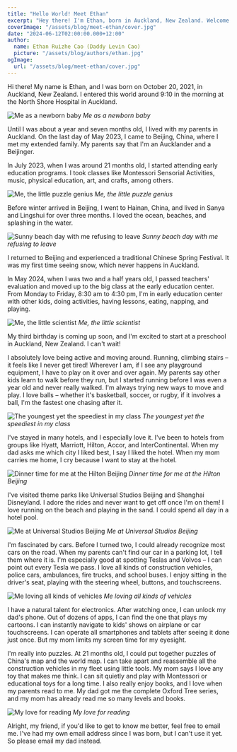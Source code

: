 ```yaml
---
title: "Hello World! Meet Ethan"
excerpt: "Hey there! I'm Ethan, born in Auckland, New Zealand. Welcome to my world—here, you'll discover my story."
coverImage: "/assets/blog/meet-ethan/cover.jpg"
date: "2024-06-12T02:00:00.000+12:00"
author:
  name: Ethan Ruizhe Cao (Daddy Levin Cao)
  picture: "/assets/blog/authors/ethan.jpg"
ogImage:
  url: "/assets/blog/meet-ethan/cover.jpg"
---
```


Hi there! My name is Ethan, and I was born on October 20, 2021, in Auckland, New Zealand. I entered this world around 9:10 in the morning at the North Shore Hospital in Auckland.

![Me as a newborn baby](/assets/blog/meet-ethan/just-born.jpg)
*Me as a newborn baby*

Until I was about a year and seven months old, I lived with my parents in Auckland. On the last day of May 2023, I came to Beijing, China, where I met my extended family. My parents say that I'm an Aucklander and a Beijinger.

In July 2023, when I was around 21 months old, I started attending early education programs. I took classes like Montessori Sensorial Activities, music, physical education, art, and crafts, among others.

![Me, the little puzzle genius](/assets/blog/meet-ethan/puzzle.jpg)
*Me, the little puzzle genius*

Before winter arrived in Beijing, I went to Hainan, China, and lived in Sanya and Lingshui for over three months. I loved the ocean, beaches, and splashing in the water.

![Sunny beach day with me refusing to leave](/assets/blog/meet-ethan/beach-sand.jpg)
*Sunny beach day with me refusing to leave*

I returned to Beijing and experienced a traditional Chinese Spring Festival. It was my first time seeing snow, which never happens in Auckland.

In May 2024, when I was two and a half years old, I passed teachers' evaluation and moved up to the big class at the early education center. From Monday to Friday, 8:30 am to 4:30 pm, I'm in early education center with other kids, doing activities, having lessons, eating, napping, and playing.

![Me, the little scientist](/assets/blog/meet-ethan/experiment.jpg)
*Me, the little scientist*

My third birthday is coming up soon, and I'm excited to start at a preschool in Auckland, New Zealand. I can't wait!

I absolutely love being active and moving around. Running, climbing stairs – it feels like I never get tired! Wherever I am, if I see any playground equipment, I have to play on it over and over again. My parents say other kids learn to walk before they run, but I started running before I was even a year old and never really walked. I'm always trying new ways to move and play. I love balls – whether it's basketball, soccer, or rugby, if it involves a ball, I'm the fastest one chasing after it.

![The youngest yet the speediest in my class](/assets/blog/meet-ethan/play-ball.jpg)
*The youngest yet the speediest in my class*

I've stayed in many hotels, and I especially love it. I've been to hotels from groups like Hyatt, Marriott, Hilton, Accor, and InterContinental. When my dad asks me which city I liked best, I say I liked the hotel. When my mom carries me home, I cry because I want to stay at the hotel.

![Dinner time for me at the Hilton Beijing](/assets/blog/meet-ethan/hotel-dinner.jpg)
*Dinner time for me at the Hilton Beijing*

I've visited theme parks like Universal Studios Beijing and Shanghai Disneyland. I adore the rides and never want to get off once I'm on them! I love running on the beach and playing in the sand. I could spend all day in a hotel pool.

![Me at Universal Studios Beijing](/assets/blog/meet-ethan/universal.jpg)
*Me at Universal Studios Beijing*

I'm fascinated by cars. Before I turned two, I could already recognize most cars on the road. When my parents can't find our car in a parking lot, I tell them where it is. I'm especially good at spotting Teslas and Volvos – I can point out every Tesla we pass. I love all kinds of construction vehicles, police cars, ambulances, fire trucks, and school buses. I enjoy sitting in the driver's seat, playing with the steering wheel, buttons, and touchscreens.

![Me loving all kinds of vehicles](/assets/blog/meet-ethan/in-car.jpg)
*Me loving all kinds of vehicles*

I have a natural talent for electronics. After watching once, I can unlock my dad's phone. Out of dozens of apps, I can find the one that plays my cartoons. I can instantly navigate to kids' shows on airplane or car touchscreens. I can operate all smartphones and tablets after seeing it done just once. But my mom limits my screen time for my eyesight.

I'm really into puzzles. At 21 months old, I could put together puzzles of China's map and the world map. I can take apart and reassemble all the construction vehicles in my fleet using little tools. My mom says I love any toy that makes me think. I can sit quietly and play with Montessori or educational toys for a long time. I also really enjoy books, and I love when my parents read to me. My dad got me the complete Oxford Tree series, and my mom has already read me so many levels and books.

![My love for reading](/assets/blog/meet-ethan/reading.jpg)
*My love for reading*

Alright, my friend, if you'd like to get to know me better, feel free to email me. I've had my own email address since I was born, but I can't use it yet. So please email my dad instead.